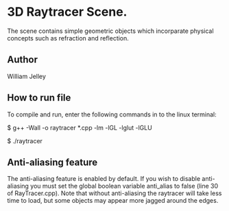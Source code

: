 # 3D Raytracer Scene.

The scene contains simple geometric objects which incorparate physical concepts such
as refraction and reflection.

## Author

William Jelley

## How to run file

To compile and run, enter the following commands in to the linux terminal:

$ g++ -Wall -o raytracer *.cpp -lm -lGL -lglut -lGLU

$ ./raytracer

## Anti-aliasing feature

The anti-aliasing feature is enabled by default. If you wish to disable anti-aliasing
you must set the global boolean variable anti_alias to false (line 30 of RayTracer.cpp).
Note that without anti-aliasing the raytracer will take less time to load, but some
objects may appear more jagged around the edges.

